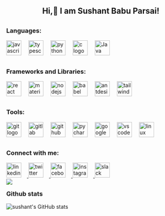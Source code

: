 <h2 align="center">Hi,👋 I am Sushant Babu Parsai!</h2>

##
<h3>Languages:</h1>
<div align="left">
  <img src="https://cdn.jsdelivr.net/gh/devicons/devicon/icons/javascript/javascript-original.svg" height="40" style="margin-right: 15px;" alt="javascript logo" />
  <img src="https://cdn.jsdelivr.net/gh/devicons/devicon/icons/typescript/typescript-original.svg" height="40" style="margin-right: 15px;" alt="typescript logo" />
  <img src="https://cdn.jsdelivr.net/gh/devicons/devicon/icons/python/python-original.svg" height="40" style="margin-right: 15px;" alt="python logo" />
  <img src="https://cdn.jsdelivr.net/gh/devicons/devicon/icons/c/c-original.svg" height="40" style="margin-right: 15px;" alt="c logo" />
  <img src="https://cdn.jsdelivr.net/gh/devicons/devicon/icons/java/java-original.svg" height="40" style="margin-right: 15px;" alt="Java logo" />
</div>

##
<h3>Frameworks and Libraries:</h3>
<div align="left">
  <img src="https://cdn.jsdelivr.net/gh/devicons/devicon/icons/react/react-original.svg" height="40" style="margin-right: 15px;" alt="react logo" />
  <img src="https://cdn.jsdelivr.net/gh/devicons/devicon/icons/materialui/materialui-original.svg" height="40" style="margin-right: 15px;" alt="materialui logo" />
  <img src="https://cdn.jsdelivr.net/gh/devicons/devicon/icons/nodejs/nodejs-original.svg" height="40" style="margin-right: 15px;" alt="nodejs logo" />
  <img src="https://cdn.jsdelivr.net/gh/devicons/devicon/icons/babel/babel-original.svg" height="40" style="margin-right: 15px;" alt="babel logo" />
  <img src="https://cdn.jsdelivr.net/gh/devicons/devicon/icons/antdesign/antdesign-original.svg" height="40" style="margin-right: 15px;" alt="antdesign logo" />
  <a href="https://tailwindcss.com/" target="_blank" rel="noreferrer"> <img src="https://www.vectorlogo.zone/logos/tailwindcss/tailwindcss-icon.svg" alt="tailwind" width="40" height="40"/> </a>
</div>

##
<h3>Tools:</h3>
<div align="left">
  <img src="https://cdn.jsdelivr.net/gh/devicons/devicon/icons/git/git-original.svg" height="40" style="margin-right: 15px;" alt="git logo" />
  <img src="https://cdn.jsdelivr.net/gh/devicons/devicon/icons/gitlab/gitlab-original.svg" height="40" style="margin-right: 15px;" alt="gitlab logo" />
  <img src="https://cdn.jsdelivr.net/gh/devicons/devicon/icons/github/github-original.svg" height="40" style="margin-right: 15px;" alt="github logo" />
  <img src="https://cdn.jsdelivr.net/gh/devicons/devicon/icons/pycharm/pycharm-original.svg" height="40" style="margin-right: 15px;" alt="pycharm logo" />
  <img src="https://cdn.jsdelivr.net/gh/devicons/devicon/icons/googlecloud/googlecloud-original.svg" height="40" style="margin-right: 15px;" alt="googlecloud logo" />
  <img src="https://cdn.jsdelivr.net/gh/devicons/devicon/icons/vscode/vscode-original.svg" height="40" style="margin-right: 15px;" alt="vscode logo" />
  <img src="https://cdn.jsdelivr.net/gh/devicons/devicon/icons/linux/linux-original.svg" height="40" style="margin-right: 15px;" alt="linux logo" />
</div>

##
<h3>Connect with me:</h3>
<div align="left">
  <a href="https://www.linkedin.com/in/sushant-babu-prasai-78034a292/" target="_blank">
    <img src="https://img.shields.io/static/v1?message=LinkedIn&logo=linkedin&label=&color=0077B5&logoColor=white&labelColor=&style=for-the-badge" height="40" style="margin-right: 15px;" alt="linkedin logo" />
  </a>
  <a href="https://twitter.com/SushantPrasai07" target="_blank">
    <img src="https://img.shields.io/static/v1?message=Twitter&logo=twitter&label=&color=1DA1F2&logoColor=white&labelColor=&style=for-the-badge" height="40" style="margin-right: 15px;" alt="twitter logo" />
  </a>
  <a href="https://facebook.com/Sushant babu Prasai" target="_blank">
    <img src="https://img.shields.io/static/v1?message=Facebook&logo=facebook&label=&color=1877F2&logoColor=white&labelColor=&style=for-the-badge" height="40" style="margin-right: 15px;" alt="facebook logo" />
  </a>
  <a href="https://instagram.com/prasaisushant" target="_blank">
    <img src="https://img.shields.io/static/v1?message=Instagram&logo=instagram&label=&color=E4405F&logoColor=white&labelColor=&style=for-the-badge" height="40" style="margin-right: 15px;" alt="instagram logo" />
  </a>
  <a href="https://slack.com" target="_blank">
    <img src="https://img.shields.io/static/v1?message=Slack&logo=slack&label=&color=4A154B&logoColor=white&labelColor=&style=for-the-badge" height="40" style="margin-right: 15px;" alt="slack logo" />
  </a>
</div>
<img align='left' src="https://komarev.com/ghpvc/?username=sushant696&&style=flat-square"/>

##
<h3>  
Github stats 
</h3>

![sushant's GitHub stats](https://github-readme-stats.vercel.app/api?username=sushant696&rank_icon=percentile&theme=tokyonight)

